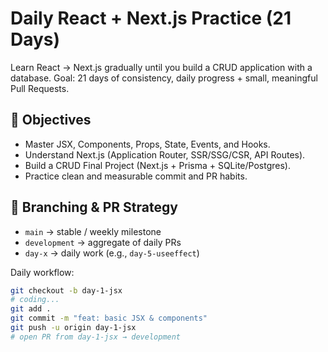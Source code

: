 # Daily React + Next.js Practice (21 Days)

Learn React → Next.js gradually until you build a CRUD application with a database.
Goal: 21 days of consistency, daily progress + small, meaningful Pull Requests.

## 🎯 Objectives
- Master JSX, Components, Props, State, Events, and Hooks.
- Understand Next.js (Application Router, SSR/SSG/CSR, API Routes).
- Build a CRUD Final Project (Next.js + Prisma + SQLite/Postgres).
- Practice clean and measurable commit and PR habits.

## 🌿 Branching & PR Strategy
- `main` → stable / weekly milestone  
- `development` → aggregate of daily PRs  
- `day-x` → daily work (e.g., `day-5-useeffect`)  

Daily workflow:
```bash
git checkout -b day-1-jsx
# coding...
git add .
git commit -m "feat: basic JSX & components"
git push -u origin day-1-jsx
# open PR from day-1-jsx → development
```